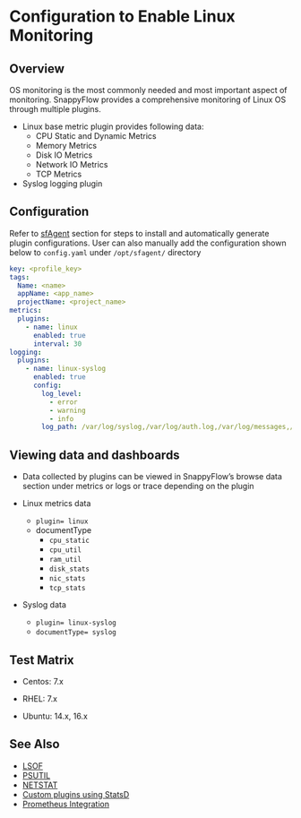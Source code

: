 # Configuration to Enable Linux Monitoring

## Overview

OS monitoring is the most commonly needed and most important aspect of monitoring. SnappyFlow provides a comprehensive monitoring of Linux OS through multiple plugins. 

- Linux base metric plugin provides following data: 
  - CPU Static and Dynamic Metrics 
  - Memory Metrics 
  - Disk IO Metrics 
  - Network IO Metrics 
  - TCP Metrics 
- Syslog logging plugin 

## Configuration

Refer to [sfAgent](/docs/sidebar-sf-selfhosted-turbo/Quick_Start/getting_started#sfagent) section for steps to install and automatically generate plugin configurations. User can also manually add the configuration shown below to `config.yaml` under `/opt/sfagent/` directory

```yaml
key: <profile_key> 
tags: 
  Name: <name> 
  appName: <app_name> 
  projectName: <project_name> 
metrics: 
  plugins: 
    - name: linux 
      enabled: true 
      interval: 30 
logging: 
  plugins: 
    - name: linux-syslog 
      enabled: true 
      config: 
        log_level: 
          - error 
          - warning 
          - info 
        log_path: /var/log/syslog,/var/log/auth.log,/var/log/messages,/var/log/secur 
```



## Viewing data and dashboards

 

- Data collected by plugins can be viewed in SnappyFlow’s browse data section under metrics or logs or trace depending on the plugin 
- Linux metrics data

  - `plugin= linux` 
  - documentType 
    - `cpu_static` 
    - `cpu_util`
    -  `ram_util` 
    -  `disk_stats` 
    -  `nic_stats` 
    -  `tcp_stats` 
- Syslog data
  - `plugin= linux-syslog` 
  - `documentType= syslog` 


## Test Matrix

 

- Centos: 7.x 

- RHEL: 7.x 
- Ubuntu: 14.x, 16.x 

 

## See Also

- [LSOF](/docs/sidebar-sf-selfhosted-turbo/integrations/os/linux/lsof) 
- [PSUTIL](/docs/sidebar-sf-selfhosted-turbo/integrations/os/linux/psutil) 
- [NETSTAT](/docs/sidebar-sf-selfhosted-turbo/integrations/os/linux/netstat) 
- [Custom plugins using StatsD](/docs/sidebar-sf-selfhosted-turbo/integrations/statsd/custom_monitoring) 
- [Prometheus Integration](/docs/sidebar-sf-selfhosted-turbo/Integrations/kubernetes/prometheus_exporter) 
